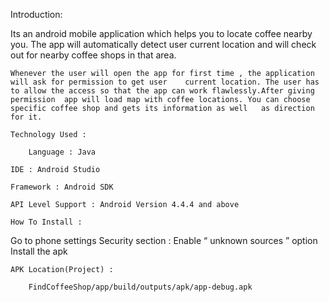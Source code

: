Introduction:
                 
 Its an android mobile application which helps you to locate coffee nearby you. The app will automatically detect user current location and will check out for nearby coffee shops in that area.
              
    Whenever the user will open the app for first time , the application will ask for permission to get user  	current location. The user has to allow the access so that the app can work flawlessly.After giving permission 	app will load map with coffee locations. You can choose specific coffee shop and gets its information as well 	as direction for it.

	Technology Used :
		
		Language : Java 

    IDE : Android Studio

    Framework : Android SDK
                         
    API Level Support : Android Version 4.4.4 and above 

    How To Install :
		
Go to phone settings 
  Security section : Enable “ unknown sources ” option
  Install the apk

 	APK Location(Project) :
		
		FindCoffeeShop/app/build/outputs/apk/app-debug.apk
              
